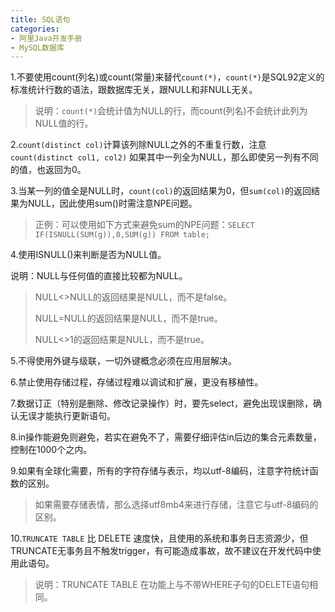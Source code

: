 ```yaml
---
title: SQL语句
categories: 
- 阿里Java开发手册
- MySQL数据库
---
```


1.不要使用count(列名)或count(常量)来替代`count(*)`，`count(*)`是SQL92定义的标准统计行数的语法，跟数据库无关，跟NULL和非NULL无关。

> 说明：`count(*)`会统计值为NULL的行，而count(列名)不会统计此列为NULL值的行。

2.`count(distinct col)`计算该列除NULL之外的不重复行数，注意 `count(distinct col1, col2)` 如果其中一列全为NULL，那么即使另一列有不同的值，也返回为0。

3.当某一列的值全是NULL时，`count(col)`的返回结果为0，但`sum(col)`的返回结果为NULL，因此使用sum()时需注意NPE问题。

> 正例：可以使用如下方式来避免sum的NPE问题：`SELECT IF(ISNULL(SUM(g)),0,SUM(g)) FROM table;`

4.使用ISNULL()来判断是否为NULL值。

说明：NULL与任何值的直接比较都为NULL。

> NULL<>NULL的返回结果是NULL，而不是false。
>
> NULL=NULL的返回结果是NULL，而不是true。
>
> NULL<>1的返回结果是NULL，而不是true。

5.不得使用外键与级联，一切外键概念必须在应用层解决。

6.禁止使用存储过程，存储过程难以调试和扩展，更没有移植性。

7.数据订正（特别是删除、修改记录操作）时，要先select，避免出现误删除，确认无误才能执行更新语句。

8.in操作能避免则避免，若实在避免不了，需要仔细评估in后边的集合元素数量，控制在1000个之内。

9.如果有全球化需要，所有的字符存储与表示，均以utf-8编码，注意字符统计函数的区别。

> 如果需要存储表情，那么选择utf8mb4来进行存储，注意它与utf-8编码的区别。

10.`TRUNCATE TABLE` 比 DELETE 速度快，且使用的系统和事务日志资源少，但TRUNCATE无事务且不触发trigger，有可能造成事故，故不建议在开发代码中使用此语句。

> 说明：TRUNCATE TABLE 在功能上与不带WHERE子句的DELETE语句相同。